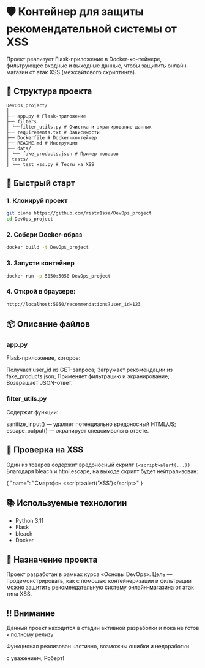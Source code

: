 # 🛡 Контейнер для защиты рекомендательной системы от XSS

Проект реализует Flask-приложение в Docker-контейнере, фильтрующее входные и выходные данные, чтобы защитить онлайн-магазин от атак XSS (межсайтового скриптинга).

## 📁 Структура проекта

```plaintext
DevOps_project/
│
├── app.py # Flask-приложение
├── filters
│ └──filter_utils.py # Очистка и экранирование данных
├── requirements.txt # Зависимости
├── Dockerfile # Docker-контейнер
├── README.md # Инструкция
├── data/
│ └── fake_products.json # Пример товаров
│ tests/
│ └── test_xss.py # Тесты на XSS
```

## 🚀 Быстрый старт

### 1. Клонируй проект

```bash
git clone https://github.com/ristr1ssa/DevOps_project
cd DevOps_project
```

### 2. Собери Docker-образ

```bash
docker build -t DevOps_project
```

### 3. Запусти контейнер

```bash
docker run -p 5050:5050 DevOps_project
```

### 4. Открой в браузере:

```bash
http://localhost:5050/recommendations?user_id=123
```

## 📦 Описание файлов

### app.py

Flask-приложение, которое:

Получает user_id из GET-запроса;
Загружает рекомендации из fake_products.json;
Применяет фильтрацию и экранирование;
Возвращает JSON-ответ.

### filter_utils.py

Содержит функции:

sanitize_input() — удаляет потенциально вредоносный HTML/JS;
escape_output() — экранирует спецсимволы в ответе.

## 🧪 Проверка на XSS

Один из товаров содержит вредоносный скрипт `(<script>alert(...))`
Благодаря bleach и html.escape, на выходе скрипт будет нейтрализован:

{
"name": "Смартфон &lt;script&gt;alert(&#x27;XSS&#x27;)&lt;/script&gt;"
}

## 📚 Используемые технологии

- Python 3.11
- Flask
- bleach
- Docker

## 📝 Назначение проекта

Проект разработан в рамках курса «Основы DevOps».
Цель — продемонстрировать, как с помощью контейнеризации и фильтрации можно защитить рекомендательную систему онлайн-магазина от атак типа XSS.

## ‼️ Внимание

Данный проект находится в стадии активной разработки и пока не готов к полному релизу

Функционал реализован частично, возможны ошибки и недоработки

с уважением, Роберт!
